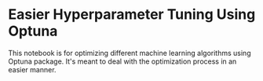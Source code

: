 # Easier Hyperparameter Tuning Using Optuna

This notebook is for optimizing different machine learning algorithms using Optuna package.
It's meant to deal with the optimization process in an easier manner.
